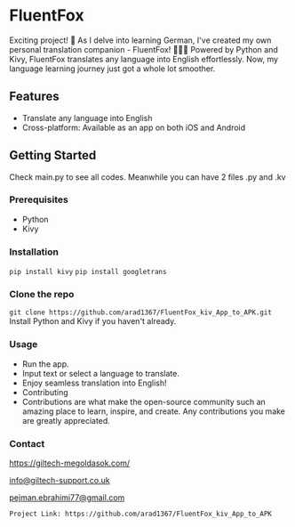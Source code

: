 # FluentFox

Exciting project! 🌟 As I delve into learning German, I've created my own personal translation companion - FluentFox! 🦊🇩🇪 Powered by Python and Kivy,
FluentFox translates any language into English effortlessly. Now, my language learning journey just got a whole lot smoother. 

## Features

- Translate any language into English
- Cross-platform: Available as an app on both iOS and Android

## Getting Started

Check main.py to see all codes. Meanwhile you can have 2 files .py and .kv

### Prerequisites

- Python
- Kivy

### Installation

`pip install kivy` 
`pip install googletrans`

### Clone the repo
`git clone https://github.com/arad1367/FluentFox_kiv_App_to_APK.git`
Install Python and Kivy if you haven't already.

### Usage
- Run the app.
- Input text or select a language to translate.
- Enjoy seamless translation into English!
- Contributing
- Contributions are what make the open-source community such an amazing place to learn, inspire, and create. Any contributions you make are greatly appreciated.

### Contact
https://giltech-megoldasok.com/

info@giltech-support.co.uk

pejman.ebrahimi77@gmail.com

` Project Link: https://github.com/arad1367/FluentFox_kiv_App_to_APK `
